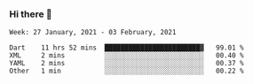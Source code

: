 ### Hi there 👋

<!--
**devcat37/devcat37** is a ✨ _special_ ✨ repository because its `README.md` (this file) appears on your GitHub profile.

Here are some ideas to get you started:

- 🔭 I’m currently working on ...
- 🌱 I’m currently learning ...
- 👯 I’m looking to collaborate on ...
- 🤔 I’m looking for help with ...
- 💬 Ask me about ...
- 📫 How to reach me: ...
- 😄 Pronouns: ...
- ⚡ Fun fact: ...
-->

<!--START_SECTION:waka-->
```text
Week: 27 January, 2021 - 03 February, 2021

Dart    11 hrs 52 mins  ████████████████████████▓   99.01 % 
XML     2 mins          ░░░░░░░░░░░░░░░░░░░░░░░░░   00.40 % 
YAML    2 mins          ░░░░░░░░░░░░░░░░░░░░░░░░░   00.37 % 
Other   1 min           ░░░░░░░░░░░░░░░░░░░░░░░░░   00.22 % 
```
<!--END_SECTION:waka-->
